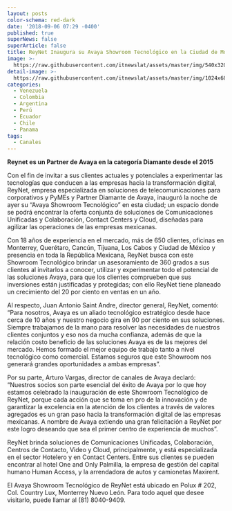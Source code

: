 ```yaml
---
layout: posts
color-schema: red-dark
date: '2018-09-06 07:29 -0400'
published: true
superNews: false
superArticle: false
title: ReyNet Inaugura su Avaya Showroom Tecnológico en la Ciudad de Monterrey
image: >-
  https://raw.githubusercontent.com/itnewslat/assets/master/img/540x320/Reynet-Avaya-p.jpg
detail-image: >-
  https://raw.githubusercontent.com/itnewslat/assets/master/img/1024x680/Reynet-Avaya-g.jpg
categories:
  - Venezuela
  - Colombia
  - Argentina
  - Perú
  - Ecuador
  - Chile
  - Panama
tags:
  - Canales
---
```

**Reynet es un Partner de Avaya en la categoría Diamante desde el 2015**
 
Con el fin de invitar a sus clientes actuales y potenciales a experimentar las tecnologías que conducen a las empresas hacia la transformación digital, ReyNet, empresa especializada en soluciones de telecomunicaciones para corporativos y PyMEs y Partner Diamante de Avaya, inauguró la noche de ayer su “Avaya Showroom Tecnológico” en esta ciudad; un espacio donde se podrá encontrar la oferta conjunta de soluciones de Comunicaciones Unificadas y Colaboración, Contact Centers y Cloud, diseñadas para agilizar las operaciones de las empresas mexicanas. 
 
Con 18 años de experiencia en el mercado, más de 650 clientes, oficinas en Monterrey, Querétaro, Cancún, Tijuana, Los Cabos y Ciudad de México y presencia en toda la República Mexicana, ReyNet busca con este Showroom Tecnológico brindar un asesoramiento de 360 grados a sus clientes al invitarlos a conocer, utilizar y experimentar todo el potencial de las soluciones Avaya, para que los clientes comprueben que sus inversiones están justificadas y protegidas; con ello ReyNet tiene planeado un crecimiento del 20 por ciento en ventas en un año. 
 
Al respecto, Juan Antonio Saint Andre, director general, ReyNet, comentó: “Para nosotros, Avaya es un aliado tecnológico estratégico desde hace cerca de 10 años y nuestro negocio gira en 90 por ciento en sus soluciones. Siempre trabajamos de la mano para resolver las necesidades de nuestros clientes conjuntos y eso nos da mucha confianza, además de que la relación costo beneficio de las soluciones Avaya es de las mejores del mercado. Hemos formado el mejor equipo de trabajo tanto a nivel tecnológico como comercial. Estamos seguros que este Showroom nos generará grandes oportunidades a ambas empresas”.
 
Por su parte, Arturo Vargas, director de canales de Avaya declaró: “Nuestros socios son parte esencial del éxito de Avaya por lo que hoy estamos celebrado la inauguración de este Showroom Tecnológico de ReyNet, porque cada acción que se toma en pro de la innovación y de garantizar la excelencia en la atención de los clientes a través de valores agregados es un gran paso hacia la transformación digital de las empresas mexicanas. A nombre de Avaya extiendo una gran felicitación a ReyNet por este logro deseando que sea el primer centro de experiencia de muchos”. 
 
ReyNet brinda soluciones de Comunicaciones Unificadas, Colaboración, Centros de Contacto, Video y Cloud, principalmente, y está especializada en el sector Hotelero y en Contact Centers. Entre sus clientes se pueden encontrar al hotel One and Only Palmilla, la empresa de gestión del capital humano Human Access, y la arrendadora de autos y camionetas Maxirent.
 
El Avaya Showroom Tecnológico de ReyNet está ubicado en Polux # 202, Col. Country Lux, Monterrey Nuevo León. Para todo aquel que desee visitarlo, puede llamar al (81) 8040-9409.
